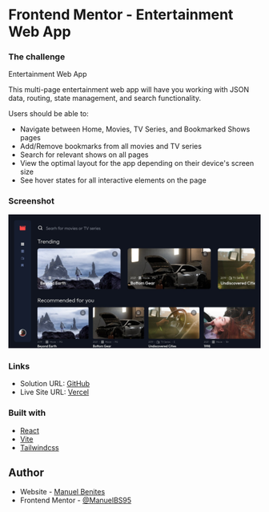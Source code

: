 # Frontend Mentor - Entertainment Web App

### The challenge

Entertainment Web App

This multi-page entertainment web app will have you working with JSON data, routing, state management, and search functionality.

Users should be able to:

- Navigate between Home, Movies, TV Series, and Bookmarked Shows pages
- Add/Remove bookmarks from all movies and TV series
- Search for relevant shows on all pages
- View the optimal layout for the app depending on their device's screen size
- See hover states for all interactive elements on the page

### Screenshot

![](./screenshot.jpg)

### Links

- Solution URL: [GitHub](https://github.com/manuelbenites/entertainment-web-app)
- Live Site URL: [Vercel](https://entertainment-web-hke5drdsn-manuelbs95.vercel.app/)

### Built with

- [React](https://reactjs.org/)
- [Vite](https://vitejs.dev/)
- [Tailwindcss](https://tailwindcss.com/)

## Author

- Website - [Manuel Benites](https://manuelbenites.vercel.app/)
- Frontend Mentor - [@ManuelBS95](https://www.frontendmentor.io/profile/ManuelBS95)
